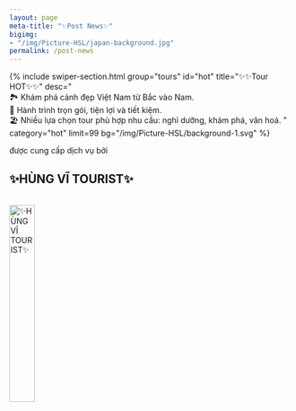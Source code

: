 ```yaml
---
layout: page
meta-title: "✨Post News✨"
bigimg:
- "/img/Picture-HSL/japan-background.jpg"
permalink: /post-news
---
```


<!-- Layer 2 tour nước ngoài -->

{% include swiper-section.html
  group="tours"
  id="hot"
  title="✨✨Tour HOT✨✨" 
  desc="     
  🏞️ Khám phá cảnh đẹp Việt Nam từ Bắc vào Nam.<br>
  🚌 Hành trình trọn gói, tiện lợi và tiết kiệm.<br>
  🏖️ Nhiều lựa chọn tour phù hợp nhu cầu: nghỉ dưỡng, khám phá, văn hoá.
  "
  category="hot"
  limit=99 
  bg="/img/Picture-HSL/background-1.svg"
%}

<!-- Layer 4 -->

<div class="gradient-bg">
  <div class="gradient-text">
    <P>được cung cấp dịch vụ bởi</P><h2>✨HÙNG VĨ TOURIST✨</h2>
    <br>
    <div class="text-center">
      <a target="_blank" rel="noopener" href="/" class="project-link" title="✨HÙNG VĨ TOURIST✨">
        <img src="{{ site.baseurl }}/img/Picture-HSL/logo-trans.png" class="img-rounded" loading="lazy" alt="✨HÙNG VĨ TOURIST✨" width="30%" />
      </a>
    </div>
  </div>
</div>